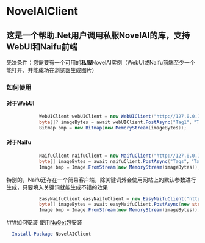 # NovelAIClient

## 这是一个帮助.Net用户调用**私服**NovelAI的库，支持WebUI和Naifu前端

先决条件：您需要有一个可用的**私服**NovelAI实例（WebUI或Naifu前端至少一个能打开，并能成功在浏览器生成图片）

### 如何使用
#### 对于WebUI
```C#
            WebUIClient webUIClient = new WebUIClient("http://127.0.0.1:7860/");  //服务地址和端口
            byte[]? imageBytes = await webUIClient.PostAsync("Tag1"，"Tag2");  //关键词标签，还有含屏蔽词和图片尺寸的重载
            Bitmap bmp = new Bitmap(new MemoryStream(imageBytes));
```

#### 对于Naifu
```C#
            NaifuClient naifuClient = new NaifuClient("http://127.0.0.1:6969/");
            byte[] imageBytes = await naifuClient.PostAsync("Tags"，"Tag2");  //关键词标签，还有含屏蔽词、图片尺寸和种子的重载
            Image bmp = Image.FromStream(new MemoryStream(imageBytes));
```

特别的，Naifu还存在一个简易客户端，除关键词外会使用网站上的默认参数进行生成，只要填入关键词就能生成不错的效果
```C#
            EasyNaifuClient easyNaifuClient = new EasyNaifuClient("http://127.0.0.1:6969/");
            byte[] imageBytes = await easyNaifuClient.PostAsync(new string[]{"Tags"});  //关键词标签
            Image bmp = Image.FromStream(new MemoryStream(imageBytes));
```


###如何安装
使用[NuGet包](https://www.nuget.org/packages/NovelAIClient/)安装
```powershell
  Install-Package NovelAIClient
```
